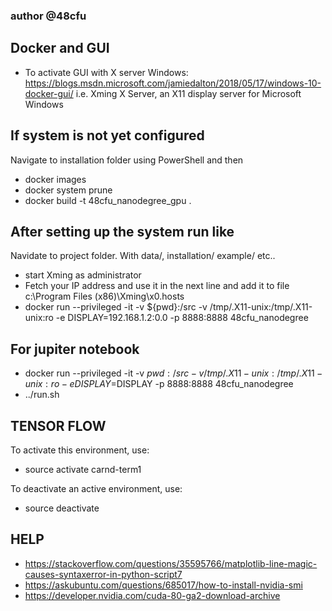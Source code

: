 ### author @48cfu
## Docker and GUI
- To activate GUI with X server Windows: https://blogs.msdn.microsoft.com/jamiedalton/2018/05/17/windows-10-docker-gui/ i.e.  Xming X Server, an X11 display server for Microsoft Windows

## If system is not yet configured
Navigate to installation folder using PowerShell and then
- docker images
- docker system prune
- docker build -t 48cfu_nanodegree_gpu .

## After setting up the system run like
Navidate to project folder. With data/, installation/ example/ etc..
- start Xming as administrator
- Fetch your IP address and use it in the next line and add it to file c:\Program Files (x86)\Xming\x0.hosts
- docker run --privileged -it -v ${pwd}:/src -v /tmp/.X11-unix:/tmp/.X11-unix:ro -e DISPLAY=192.168.1.2:0.0 -p 8888:8888 48cfu_nanodegree

## For jupiter notebook
- docker run --privileged -it -v ${pwd}:/src -v /tmp/.X11-unix:/tmp/.X11-unix:ro -e DISPLAY=$DISPLAY -p 8888:8888 48cfu_nanodegree
- ../run.sh


## TENSOR FLOW
To activate this environment, use:
- source activate carnd-term1

To deactivate an active environment, use:
- source deactivate


## HELP
- https://stackoverflow.com/questions/35595766/matplotlib-line-magic-causes-syntaxerror-in-python-script7
- https://askubuntu.com/questions/685017/how-to-install-nvidia-smi
- https://developer.nvidia.com/cuda-80-ga2-download-archive